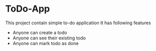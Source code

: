 # ToDo-App
This project contain simple to-do application
It has following features 
- Anyone  can create a todo
- Anyone can see their existing todo
- Anyone can mark todo as done
  
  
